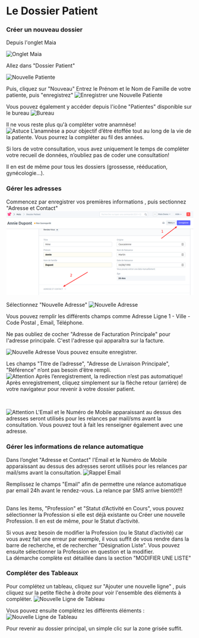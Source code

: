 # Le Dossier Patient

### Créer un nouveau dossier

Depuis l'onglet Maia

![Onglet Maia](/maia/assets/img/first_steps/new_patient_folder/maia_desktop.png) 

Allez dans "Dossier Patient"

![Nouvelle Patiente](/maia/assets/img/first_steps/new_patient_folder/new_patient.png)

Puis, cliquez sur "Nouveau"
Entrez le Prénom et le Nom de Famille de votre patiente, puis "enregistrez"
![Enregistrer une Nouvelle Patiente](/maia/assets/img/first_steps/new_patient_folder/save.png)

Vous pouvez également y accéder depuis l'icône "Patientes" disponible sur le bureau
![Bureau](/maia/assets/img/first_steps/new_patient_folder/desktop.png)

Il ne vous reste plus qu'à compléter votre anamnèse!
<br>
![Astuce](/maia/assets/img/lightbulb.png)
L’anamnèse a pour objectif d’être étoffée tout au long de la vie de la patiente. Vous pourrez la compléter au fil des années. 

Si lors de votre consultation, vous avez uniquement le temps de compléter votre recueil de données, n’oubliez pas de coder une consultation! 

Il en est de même pour tous les dossiers (grossesse, rééducation, gynécologie…).
<br>

### Gérer les adresses

Commencez par enregistrer vos premières informations , puis sectionnez "Adresse et Contact"
![Nouvelle Adresse](/assets/img/first_steps/new_patient_folder/new_address.png)


Sélectionnez "Nouvelle Adresse"
![Nouvelle Adresse](/maia/assets/img/first_steps/new_patient_folder/new_address_1.png)


Vous pouvez remplir les différents champs comme Adresse Ligne 1 - Ville - Code Postal , Email, Téléphone.

Ne pas oubliez de cocher "Adresse de Facturation Principale" pour l'adresse principale. C'est l'adresse qui apparaîtra sur la facture.

![Nouvelle Adresse](/maia/assets/img/first_steps/new_patient_folder/new_address_2.png)
Vous pouvez ensuite enregistrer.

Les champs "Titre de l’adresse", "Adresse de Livraison Principale", "Référence" n’ont pas besoin d’être rempli.
<br>
![Attention](/maia/assets/img/attention.png)
Après l’enregistrement, la redirection n’est pas automatique! 
Après enregistrement, cliquez simplement sur la flèche retour (arrière) de votre navigateur pour revenir à votre dossier patient.

<br>

![Attention](/maia/assets/img/attention.png)
L'Email et le Numéro de Mobile apparaissant au dessus des adresses seront utilisés pour les relances par mail/sms avant la consultation. 
Vous pouvez tout à fait les renseigner également avec une adresse.
<br>

### Gérer les informations de relance automatique

Dans l’onglet "Adresse et Contact" l'Email et le Numéro de Mobile apparaissant au dessus des adresses seront utilisés pour les relances par mail/sms avant la consultation. 
![Rappel Email](/maia/assets/img/first_steps/new_patient_folder/email_reminder.png)


Remplissez le champs "Email" afin de permettre une relance automatique par email 24h avant le rendez-vous. 
La relance par SMS arrive bientôt!!!  
<br>

Dans les items, "Profession" et "Statut d’Activité en Cours", vous pouvez sélectionner la Profession si elle est déjà existante ou Créer une nouvelle Profession. Il en est de même, pour le Statut d’activité.  

Si vous avez besoin de modifier la Profession (ou le Statut d’activité) car vous avez fait une erreur par exemple, il vous suffit de vous rendre dans la barre de recherche, et de rechercher "Désignation Liste". Vous pouvez ensuite sélectionner la Profession en question et la modifier.  
La démarche complète est détaillée dans la section "MODIFIER UNE LISTE"
<br>

### Compléter des Tableaux

Pour complétez un tableau, cliquez sur "Ajouter une nouvelle ligne" , puis cliquez sur la petite flèche à droite pour voir l'ensemble des éléments à compléter.
![Nouvelle Ligne de Tableau](/maia/assets/img/first_steps/new_patient_folder/new_table_row.png)


Vous pouvez ensuite complétez les différents éléments :
![Nouvelle Ligne de Tableau](/maia/assets/img/first_steps/new_patient_folder/new_item_row_1.png)

Pour revenir au dossier principal, un simple clic sur la zone grisée suffit.